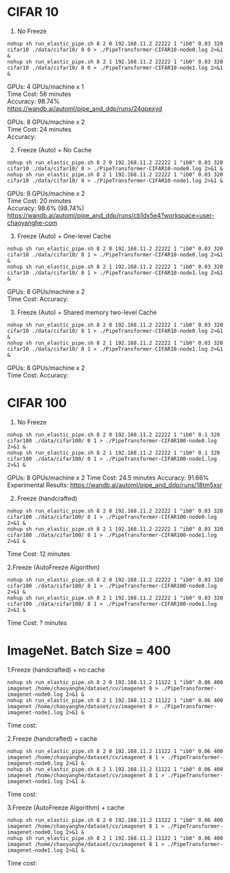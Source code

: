 # CIFAR 10

1. No Freeze
```
nohup sh run_elastic_pipe.sh 8 2 0 192.168.11.2 22222 1 "ib0" 0.03 320 cifar10 ./data/cifar10/ 8 0 > ./PipeTransformer-CIFAR10-node0.log 2>&1 &
nohup sh run_elastic_pipe.sh 8 2 1 192.168.11.2 22222 1 "ib0" 0.03 320 cifar10 ./data/cifar10/ 8 0 > ./PipeTransformer-CIFAR10-node1.log 2>&1 &
```
GPUs: 4 GPUs/machine x 1 \
Time Cost: 56 minutes \
Accuracy: 98.74% \
https://wandb.ai/automl/pipe_and_ddp/runs/24qpexyd 

GPUs: 8 GPUs/machine x 2 \
Time Cost: 24 minutes \
Accuracy: 

2. Freeze (Auto) + No Cache
```
nohup sh run_elastic_pipe.sh 8 2 0 192.168.11.2 22222 1 "ib0" 0.03 320 cifar10 ./data/cifar10/ 8 > ./PipeTransformer-CIFAR10-node0.log 2>&1 &
nohup sh run_elastic_pipe.sh 8 2 1 192.168.11.2 22222 1 "ib0" 0.03 320 cifar10 ./data/cifar10/ 8 > ./PipeTransformer-CIFAR10-node1.log 2>&1 &
```
GPUs: 8 GPUs/machine x 2 \
Time Cost: 20 minutes \
Accuracy: 98.6% (98.74%) \
https://wandb.ai/automl/pipe_and_ddp/runs/cb1dx5e4?workspace=user-chaoyanghe-com



3. Freeze (Auto) + One-level Cache
```
nohup sh run_elastic_pipe.sh 8 2 0 192.168.11.2 22222 1 "ib0" 0.03 320 cifar10 ./data/cifar10/ 8 1 > ./PipeTransformer-CIFAR10-node0.log 2>&1 &
nohup sh run_elastic_pipe.sh 8 2 1 192.168.11.2 22222 1 "ib0" 0.03 320 cifar10 ./data/cifar10/ 8 1 > ./PipeTransformer-CIFAR10-node1.log 2>&1 &
```
GPUs: 8 GPUs/machine x 2 \
Time Cost: 
Accuracy: 

3. Freeze (Auto) + Shared memory two-level Cache
```
nohup sh run_elastic_pipe.sh 8 2 0 192.168.11.2 22222 1 "ib0" 0.03 320 cifar10 ./data/cifar10/ 8 1 > ./PipeTransformer-CIFAR10-node0.log 2>&1 &
nohup sh run_elastic_pipe.sh 8 2 1 192.168.11.2 22222 1 "ib0" 0.03 320 cifar10 ./data/cifar10/ 8 1 > ./PipeTransformer-CIFAR10-node1.log 2>&1 &
```
GPUs: 8 GPUs/machine x 2 \
Time Cost: 
Accuracy: 

# CIFAR 100
1. No Freeze
```
nohup sh run_elastic_pipe.sh 8 2 0 192.168.11.2 22222 1 "ib0" 0.1 320 cifar100 ./data/cifar100/ 8 1 > ./PipeTransformer-CIFAR100-node0.log 2>&1 &
nohup sh run_elastic_pipe.sh 8 2 1 192.168.11.2 22222 1 "ib0" 0.1 320 cifar100 ./data/cifar100/ 8 1 > ./PipeTransformer-CIFAR100-node1.log 2>&1 &
```
GPUs: 8 GPUs/machine x 2
Time Cost: 24.5 minutes
Accuracy: 91.66%
Experimental Results: https://wandb.ai/automl/pipe_and_ddp/runs/18tm5xsr

2. Freeze (handcrafted)
```
nohup sh run_elastic_pipe.sh 8 2 0 192.168.11.2 22222 1 "ib0" 0.03 320 cifar100 ./data/cifar100/ 8 1 > ./PipeTransformer-CIFAR100-node0.log 2>&1 &
nohup sh run_elastic_pipe.sh 8 2 1 192.168.11.2 22222 1 "ib0" 0.03 320 cifar100 ./data/cifar100/ 8 1 > ./PipeTransformer-CIFAR100-node1.log 2>&1 &
```
Time Cost: 12 minutes


2.Freeze (AutoFreeze Algorithm)
```
nohup sh run_elastic_pipe.sh 8 2 0 192.168.11.2 22222 1 "ib0" 0.03 320 cifar100 ./data/cifar100/ 8 1 > ./PipeTransformer-CIFAR100-node0.log 2>&1 &
nohup sh run_elastic_pipe.sh 8 2 1 192.168.11.2 22222 1 "ib0" 0.03 320 cifar100 ./data/cifar100/ 8 1 > ./PipeTransformer-CIFAR100-node1.log 2>&1 &
```
Time Cost: ? minutes

# ImageNet. Batch Size = 400

1.Freeze (handcrafted) + no cache
```
nohup sh run_elastic_pipe.sh 8 2 0 192.168.11.2 11122 1 "ib0" 0.06 400 imagenet /home/chaoyanghe/dataset/cv/imagenet 8 > ./PipeTransformer-imagenet-node0.log 2>&1 &
nohup sh run_elastic_pipe.sh 8 2 1 192.168.11.2 11122 1 "ib0" 0.06 400 imagenet /home/chaoyanghe/dataset/cv/imagenet 8 > ./PipeTransformer-imagenet-node1.log 2>&1 &

```
Time cost: 

2.Freeze (handcrafted) + cache
```
nohup sh run_elastic_pipe.sh 8 2 0 192.168.11.2 11122 1 "ib0" 0.06 400 imagenet /home/chaoyanghe/dataset/cv/imagenet 8 1 > ./PipeTransformer-imagenet-node0.log 2>&1 &
nohup sh run_elastic_pipe.sh 8 2 1 192.168.11.2 11122 1 "ib0" 0.06 400 imagenet /home/chaoyanghe/dataset/cv/imagenet 8 1 > ./PipeTransformer-imagenet-node1.log 2>&1 &

```
Time cost: 

3.Freeze (AutoFreeze Algorithm) + cache
```
nohup sh run_elastic_pipe.sh 8 2 0 192.168.11.2 11122 1 "ib0" 0.06 400 imagenet /home/chaoyanghe/dataset/cv/imagenet 8 1 > ./PipeTransformer-imagenet-node0.log 2>&1 &
nohup sh run_elastic_pipe.sh 8 2 1 192.168.11.2 11122 1 "ib0" 0.06 400 imagenet /home/chaoyanghe/dataset/cv/imagenet 8 1 > ./PipeTransformer-imagenet-node1.log 2>&1 &
```
Time cost: